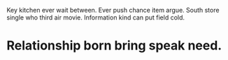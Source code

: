 Key kitchen ever wait between. Ever push chance item argue. South store single who third air movie. Information kind can put field cold.
# Relationship born bring speak need.
